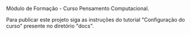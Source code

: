 ﻿Módulo de Formação - Curso Pensamento Computacional.

Para publicar este projeto siga as instruções do tutorial "Configuração do curso" presente no diretório "docs".
